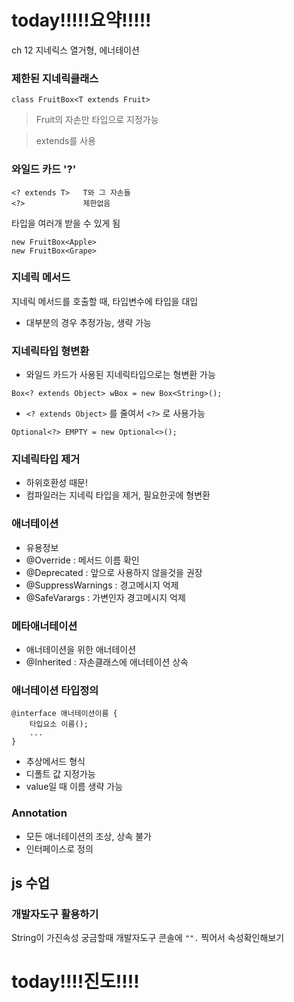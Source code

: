 # today!!!!!요약!!!!!
ch 12 지네릭스 열거형, 에너테이션

### 제한된 지네릭클래스
```
class FruitBox<T extends Fruit>
```
> Fruit의 자손만 타입으로 지정가능

> extends를 사용

### 와일드 카드 '?'
```
<? extends T>	T와 그 자손들
<?>				제한없음
```
타입을 여러개 받을 수 있게 됨
```
new FruitBox<Apple>
new FruitBox<Grape>
```

### 지네릭 메서드

지네릭 메서드를 호출할 때, 타입변수에 타입을 대입

- 대부분의 경우 추정가능, 생략 가능

### 지네릭타입 형변환

- 와일드 카드가 사용된 지네릭타입으로는 형변환 가능

```
Box<? extends Object> wBox = new Box<String>();
```
- ```<? extends Object>``` 를 줄여서 ```<?>``` 로 사용가능
```
Optional<?> EMPTY = new Optional<>();
```

### 지네릭타입 제거
- 하위호환성 때문!
- 컴파일러는 지네릭 타입을 제거, 필요한곳에 형변환

### 애너테이션
- 유용정보
- @Override : 메서드 이름 확인
- @Deprecated : 앞으로 사용하지 않을것을 권장
- @SuppressWarnings : 경고메시지 억제
-  @SafeVarargs : 가변인자 경고메시지 억제

### 메타애너테이션
- 애너테이션을 위한 애너테이션
- @Inherited : 자손클래스에 애너테이션 상속

### 애너테이션 타입정의
```
@interface 애너테이션이름 {
	타입요소 이름();
	...
}
```
- 추상메서드 형식
- 디폴트 값 지정가능
- value일 때 이름 생략 가능

### Annotation
- 모든 애너테이션의 조상, 상속 불가
- 인터페이스로 정의


## js 수업

### 개발자도구 활용하기
String이 가진속성 궁금할때 개발자도구 콘솔에
```"".``` 찍어서 속성확인해보기



# today!!!!진도!!!!

<!--stackedit_data:
eyJoaXN0b3J5IjpbLTEwMjMxNTY0OTUsLTQ5ODY3NDA1OSwtMT
czMDcyODU5NiwtMTYyODA3MzQ3Nl19
-->